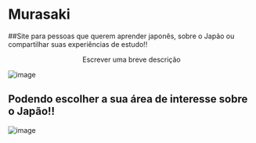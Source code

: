 # Murasaki
##Site para pessoas que querem aprender japonês, sobre o Japão ou compartilhar suas experiências de estudo!!
<p align="center">Escrever uma breve descrição</p>

![image](https://github.com/luisgomes2002/siteReact/assets/85139913/71b208ad-3da4-454a-ac56-cb42e27c7942)

## Podendo escolher a sua área de interesse sobre o Japão!!

![image](https://github.com/luisgomes2002/siteReact/assets/85139913/e886a6d6-93cd-4a16-aded-749de8b8af90)
